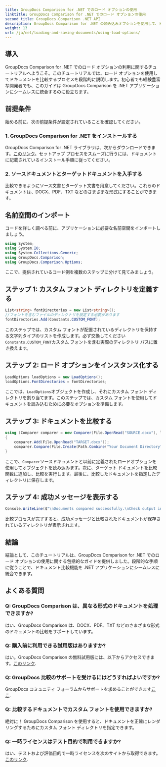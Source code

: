 ```yaml
---
title: GroupDocs Comparison for .NET でのロード オプションの使用
linktitle: GroupDocs Comparison for .NET でのロード オプションの使用
second_title: GroupDocs.Comparison .NET API
description: GroupDocs Comparison for .NET の読み込みオプションを使用して、ドキュメントとカスタム フォントをシームレスに比較する方法を学びます。
weight: 13
url: /ja/net/loading-and-saving-documents/using-load-options/
---
```

## 導入
GroupDocs Comparison for .NET でのロード オプションの利用に関するチュートリアルへようこそ。このチュートリアルでは、ロード オプションを使用してドキュメントを比較するプロセスを段階的に説明します。初心者でも経験豊富な開発者でも、このガイドは GroupDocs Comparison を .NET アプリケーションにシームレスに統合するのに役立ちます。
## 前提条件
始める前に、次の前提条件が設定されていることを確認してください。
### 1. GroupDocs Comparison for .NET をインストールする
 GroupDocs Comparison for .NET ライブラリは、次からダウンロードできます。[このリンク](https://releases.groupdocs.com/comparison/net/)。セットアップ プロセスをスムーズに行うには、ドキュメントに記載されているインストール手順に従ってください。
### 2. ソースドキュメントとターゲットドキュメントを入手する
比較できるようにソース文書とターゲット文書を用意してください。これらのドキュメントは、DOCX、PDF、TXT などのさまざまな形式にすることができます。
## 名前空間のインポート
コードを詳しく調べる前に、アプリケーションに必要な名前空間をインポートしましょう。
```csharp
using System;
using System.IO;
using System.Collections.Generic;
using GroupDocs.Comparison;
using GroupDocs.Comparison.Options;
```
ここで、提供されているコード例を複数のステップに分けて見てみましょう。
## ステップ 1: カスタム フォント ディレクトリを定義する
```csharp
List<string> fontDirectories = new List<string>();
//フォントを含むファイルのディレクトリを設定する必要があります
fontDirectories.Add(Constants.CUSTOM_FONT);
```
このステップでは、カスタム フォントが配置されているディレクトリを保持する文字列タイプのリストを作成します。必ず交換してください`Constants.CUSTOM_FONT`カスタム フォントを含む実際のディレクトリ パスに置き換えます。
## ステップ 2: ロード オプションをインスタンス化する
```csharp
LoadOptions loadOptions = new LoadOptions();
loadOptions.FontDirectories = fontDirectories;
```
ここでは、`LoadOptions`オブジェクトを作成し、それにカスタム フォント ディレクトリを割り当てます。このステップでは、カスタム フォントを使用してドキュメントを読み込むために必要なオプションを準備します。
## ステップ 3: ドキュメントを比較する
```csharp
using (Comparer comparer = new Comparer(File.OpenRead("SOURCE.docx"), loadOptions))
{
    comparer.Add(File.OpenRead("TARGET.docx"));
    comparer.Compare(File.Create(Path.Combine("Your Document Directory", "RESULT.docx")));
}
```
ここで、`Comparer`ソースドキュメントと以前に定義されたロードオプションを使用してオブジェクトを読み込みます。次に、ターゲット ドキュメントを比較関数に追加し、比較を実行します。最後に、比較したドキュメントを指定したディレクトリに保存します。
## ステップ 4: 成功メッセージを表示する
```csharp
Console.WriteLine($"\nDocuments compared successfully.\nCheck output in {Directory.GetCurrentDirectory()}.");
```
比較プロセスが完了すると、成功メッセージと比較されたドキュメントが保存されているディレクトリが表示されます。
## 結論
結論として、このチュートリアルは、GroupDocs Comparison for .NET でのロード オプションの使用に関する包括的なガイドを提供しました。段階的な手順に従うことで、ドキュメント比較機能を .NET アプリケーションにシームレスに統合できます。
## よくある質問
### Q: GroupDocs Comparison は、異なる形式のドキュメントを処理できますか?
はい、GroupDocs Comparison は、DOCX、PDF、TXT などのさまざまな形式のドキュメントの比較をサポートしています。
### Q: 購入前に利用できる試用版はありますか?
はい。GroupDocs Comparison の無料試用版には、以下からアクセスできます。[このリンク](https://releases.groupdocs.com/).
### Q: GroupDocs 比較のサポートを受けるにはどうすればよいですか?
 GroupDocs コミュニティ フォーラムからサポートを求めることができます[ここ](https://forum.groupdocs.com/c/comparison/12).
### Q: 比較するドキュメントでカスタム フォントを使用できますか?
絶対に！ GroupDocs Comparison を使用すると、ドキュメントを正確にレンダリングするためにカスタム フォント ディレクトリを指定できます。
### Q: 一時ライセンスはテスト目的で利用できますか?
はい、テストおよび評価目的で一時ライセンスを次のサイトから取得できます。[このリンク](https://purchase.groupdocs.com/temporary-license/).